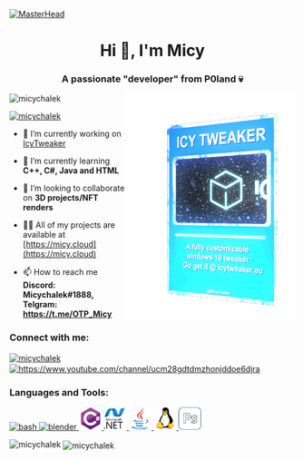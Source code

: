 [![MasterHead](https://yt3.googleusercontent.com/PNyCsIpMfJ0saGhLo_MYFwQzMo8qbVwfmY7MPcV7-9RTGe7sXmKGo7IcV3MKRYh8Y9wS4m8I=w1707-fcrop64=1,00005a57ffffa5a8-k-c0xffffffff-no-nd-rj)](https://micy.cloud)
<h1 align="center">Hi 👋, I'm Micy</h1>
<h3 align="center">A passionate "developer" from P0land 💀</h3>
<img align="right" alt="Coding" width="300" src="https://raw.githubusercontent.com/Micychalek/micy.cloud/main/assets/img/card.gif">

<p align="left"> <img src="https://komarev.com/ghpvc/?username=micychalek&label=Profile%20views&color=0e75b6&style=flat" alt="micychalek" /> </p>



<p align="left"> <a href="https://twitter.com/micychalek" target="blank"><img src="https://img.shields.io/twitter/follow/micychalek?logo=twitter&style=for-the-badge" alt="micychalek" /></a> </p>

- 🔭 I’m currently working on [IcyTweaker](https://www.icytweaker.eu)

- 🌱 I’m currently learning **C++, C#, Java and HTML**

- 👯 I’m looking to collaborate on **3D projects/NFT renders**

- 👨‍💻 All of my projects are available at [https://micy.cloud](https://micy.cloud)

- 📫 How to reach me **Discord: Micychalek#1888, Telgram: https://t.me/OTP_Micy**

<h3 align="left">Connect with me:</h3>
<p align="left">
<a href="https://twitter.com/micychalek" target="blank"><img align="center" src="https://raw.githubusercontent.com/rahuldkjain/github-profile-readme-generator/master/src/images/icons/Social/twitter.svg" alt="micychalek" height="30" width="40" /></a>
<a href="https://www.youtube.com/c/https://www.youtube.com/channel/ucm28gdtdmzhonjddoe6djra" target="blank"><img align="center" src="https://raw.githubusercontent.com/rahuldkjain/github-profile-readme-generator/master/src/images/icons/Social/youtube.svg" alt="https://www.youtube.com/channel/ucm28gdtdmzhonjddoe6djra" height="30" width="40" /></a>
</p>

<h3 align="left">Languages and Tools:</h3>
<p align="left"> <a href="https://www.gnu.org/software/bash/" target="_blank" rel="noreferrer"> <img src="https://www.vectorlogo.zone/logos/gnu_bash/gnu_bash-icon.svg" alt="bash" width="40" height="40"/> </a> <a href="https://www.blender.org/" target="_blank" rel="noreferrer"> <img src="https://download.blender.org/branding/community/blender_community_badge_white.svg" alt="blender" width="40" height="40"/> </a> <a href="https://www.w3schools.com/cs/" target="_blank" rel="noreferrer"> <img src="https://raw.githubusercontent.com/devicons/devicon/master/icons/csharp/csharp-original.svg" alt="csharp" width="40" height="40"/> </a> <a href="https://dotnet.microsoft.com/" target="_blank" rel="noreferrer"> <img src="https://raw.githubusercontent.com/devicons/devicon/master/icons/dot-net/dot-net-original-wordmark.svg" alt="dotnet" width="40" height="40"/> </a> <a href="https://www.java.com" target="_blank" rel="noreferrer"> <img src="https://raw.githubusercontent.com/devicons/devicon/master/icons/java/java-original.svg" alt="java" width="40" height="40"/> </a> <a href="https://www.linux.org/" target="_blank" rel="noreferrer"> <img src="https://raw.githubusercontent.com/devicons/devicon/master/icons/linux/linux-original.svg" alt="linux" width="40" height="40"/> </a> <a href="https://www.photoshop.com/en" target="_blank" rel="noreferrer"> <img src="https://raw.githubusercontent.com/devicons/devicon/master/icons/photoshop/photoshop-line.svg" alt="photoshop" width="40" height="40"/> </a> </p>

<p><img align="left" src="https://github-readme-stats.vercel.app/api/top-langs?username=micychalek&show_icons=true&locale=en&layout=compact" alt="micychalek" /></p>

<p>&nbsp;<img align="center" src="https://github-readme-stats.vercel.app/api?username=micychalek&show_icons=true&locale=en" alt="micychalek" /></p>
